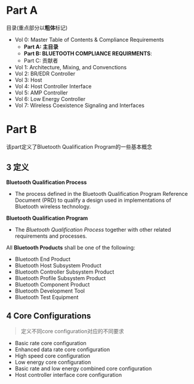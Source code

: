 # Part A

目录(重点部分以**粗体**标记)

* Vol 0: Master Table of Contents & Compliance Requirements
  * **Part A: 主目录**
  * **Part B: BLUETOOTH COMPLIANCE REQUIRMENTS**: 
  * Part C: 贡献者
* Vol 1: Architecture, Mixing, and Convenctions
* Vol 2: BR/EDR Controller
* Vol 3: Host
* Vol 4: Host Controller Interface
* Vol 5: AMP Controller
* Vol 6: Low Energy Controller
* Vol 7: Wireless Coexistence Signaling and Interfaces

# Part B 

该part定义了Bluetooth Qualification Program的一些基本概念

## 3 定义

**Bluetooth Qualification Process**

* The process defined in the Bluetooth Qualification Program Reference Document (PRD) to qualify a design used in implementations of Bluetooth wireless technology.

**Bluetooth Qualification Program**

* The *Bluetooth Qualification Process* together with other related requirements and processes. 

All **Bluetooth Products** shall be one of the following:

* Bluetooth End Product
* Bluetooth Host Subsystem Product
* Bluetooth Controller Subsystem Product
* Bluetooth Profile Subsystem Product
* Bluetooth Component Product
* Bluetooth Development Tool
* Bluetooth Test Equipment

## 4 Core Configurations

> 定义不同core configuration对应的不同要求

* Basic rate core configuration
* Enhanced data rate core configuration
* High speed core configuration
* Low energy core configuration
* Basic rate and low energy combined core configuration
* Host controller interface core configuration

